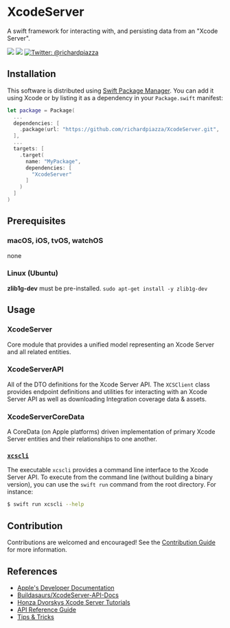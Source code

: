 # XcodeServer

A swift framework for interacting with, and persisting data from an "Xcode Server".

<p>
    <img src="https://github.com/richardpiazza/XcodeServer/workflows/Swift/badge.svg?branch=main" />
    <img src="https://img.shields.io/badge/Swift-5.5-orange.svg" />
    <a href="https://twitter.com/richardpiazza">
        <img src="https://img.shields.io/badge/twitter-@richardpiazza-blue.svg?style=flat" alt="Twitter: @richardpiazza" />
    </a>
</p>

## Installation

This software is distributed using [Swift Package Manager](https://swift.org/package-manager). 
You can add it using Xcode or by listing it as a dependency in your `Package.swift` manifest:

```swift
let package = Package(
  ...
  dependencies: [
    .package(url: "https://github.com/richardpiazza/XcodeServer.git", .upToNextMajor(from: "3.0.0")
  ],
  ...
  targets: [
    .target(
      name: "MyPackage",
      dependencies: [
        "XcodeServer"
      ]
    )
  ]
)
```

## Prerequisites

### macOS, iOS, tvOS, watchOS

none

### Linux (Ubuntu)

**zlib1g-dev** must be pre-installed.
`sudo apt-get install -y zlib1g-dev`

## Usage

### XcodeServer

Core module that provides a unified model representing an Xcode Server and all related entities.

### XcodeServerAPI

All of the DTO definitions for the Xcode Server API. The `XCSClient` class provides endpoint definitions and utilities for 
interacting with an Xcode Server API as well as downloading Integration coverage data & assets.

### XcodeServerCoreData

A CoreData (on Apple platforms) driven implementation of primary Xcode Server entities and their relationships to one another.

### [`xcscli`](Documentation/xcscli.md)

The executable `xcscli` provides a command line interface to the Xcode Server API. To execute from the command line (without building a 
binary version), you can use the `swift run` command from the root directory. For instance:

```bash
$ swift run xcscli --help
```

## Contribution

Contributions are welcomed and encouraged! See the [Contribution Guide](CONTRIBUTING.md) for more information.

## References

* [Apple's Developer Documentation](https://developer.apple.com/library/archive/documentation/Xcode/Conceptual/XcodeServerAPIReference/index.html)
* [Buildasaurs/XcodeServer-API-Docs](https://github.com/buildasaurs/XcodeServer-API-Docs)
* [Honza Dvorskys Xcode Server Tutorials](https://honzadvorsky.com/pages/xcode_server_tutorials/)
* [API Reference Guide](Documentation/XcodeServerAPIReference.md)
* [Tips & Tricks](Documentation/TipsAndTricks.md)
